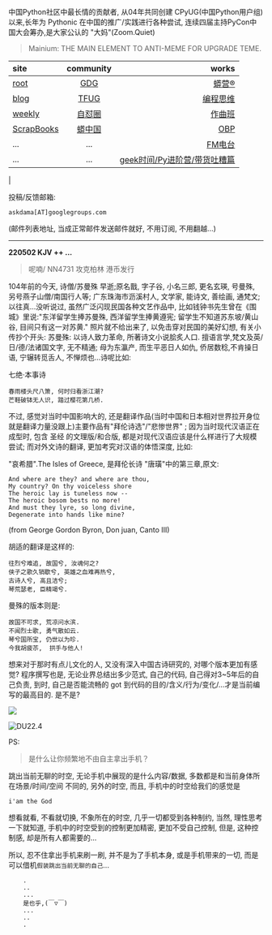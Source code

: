 中国Python社区中最长情的贡献者, 从04年共同创建 CPyUG(中国Python用户组)以来,长年为 Pythonic 在中国的推广/实践进行各种尝试, 连续四届主持PyCon中国大会筹办,是大家公认的 "大妈"(Zoom.Quiet)

> Mainium: THE MAIN ELEMENT TO ANTI-MEME FOR UPGRADE TEME.

| site | community | works |
| :-----| :----: | ----: |
| [root](http://zoomquiet.io/) | [GDG](https://blog.zhgdg.org/) | [蟒营®](https://doc.101.camp/) |
| [blog](https://blog.zoomquiet.io/pages/zoomquiet.html) | [TFUG](http://zh.tfug.world/) | [编程思维](https://py.101.camp/) |
| [weekly](http://weekly.pychina.org/) | [自怼圈](https://du.101.camp/) | [作曲班](https://mu.101.camp/) |
| [ScrapBooks](https://zoomquiet.io/collection.html) | [蟒中国](https://pychina.org/) | [OBP](https://zoomquiet.io/obp/index.html) |
| ... | ... | [FM电台](https://fm.101.camp/) |
| ... | ... | [geek时间/Py进阶营/带货吐糟篇](https://fm.101.camp/2020/geek2py-dama.html) 
 |


投稿/反馈邮箱:

    askdama[AT]googlegroups.com

(邮件列表地址, 
当成正常邮件发送邮件就好, 不用订阅, 不用翻越...)



---------------------------------------------------
**220502 KJV ++ ...**


> 呢喃/ NN4731 攻克柏林 港币发行





104年前的今天, 诗僧/苏曼殊 早逝;原名戬, 字子谷, 小名三郎, 更名玄瑛, 号曼殊, 另号燕子山僧/南国行人等; 广东珠海市沥溪村人, 文学家, 能诗文, 善绘画, 通梵文; 以往真...没听说过, 虽然广泛闪现民国各种文艺作品中, 比如钱钟书先生曾在《围城》里说:"东洋留学生捧苏曼殊, 西洋留学生捧黄遵宪; 留学生不知道苏东坡/黄山谷, 目间只有这一对苏黄."
照片就不给出来了, 以免击穿对民国的美好幻想, 有关小传抄个开头:
苏曼殊: 以诗人致力革命, 所著诗文小说脍炙人口. 擅语言学,梵文及英/日/德/法诸国文字, 无不精通; 母为东瀛产, 而生平恶日人如仇, 侨居数稔,不肯操日语, 宁辗转觅舌人, 不惮烦也...诗呢比如:

七绝·本事诗

    春雨楼头尺八箫, 何时归看浙江潮?
    芒鞋破钵无人识, 踏过樱花第几桥.


不过, 感觉对当时中国影响大的, 还是翻译作品(当时中国和日本相对世界拉开身位就是翻译力量没跟上)主要作品有"拜伦诗选"/"悲惨世界" ; 因为当时现代汉语正在成型时, 包含 圣经 的文理版/和合版, 都是对现代汉语应该是什么样进行了大规模尝试; 而对外文诗的翻译, 更加考究对汉语的体悟深度, 比如:

"哀希腊".The Isles of Greece, 是拜伦长诗 "唐璜"中的第三章,原文:

    And where are they? and where are thou, 
    My country? On thy voiceless shore
    The heroic lay is tuneless now --
    The heroic bosom bests no more!
    And must they lyre, so long divine,
    Degenerate into hands like mine?

(from George Gordon Byron, Don juan, Canto III)

胡适的翻译是这样的:

    往烈兮难追, 故国兮, 汝魂何之?
    侠子之歌久销歇兮, 英雄之血难再热兮,
    古诗人兮, 高且洁兮;
    琴荒瑟老, 臣精竭兮.



曼殊的版本则是:

    故国不可求, 荒凉问水滨.
    不闻烈士歌, 勇气散如云.
    琴兮国所宝, 仍世以为珍.
    今我胡疲苶,  拱手与他人!


想来对于那时有点儿文化的人, 又没有深入中国古诗研究的, 对哪个版本更加有感觉? 程序撰写也是, 无论业界总结出多少范式, 自己的代码, 自己得对3~5年后的自己负责, 到时, 自己是否能流畅的 got 到代码的目的/含义/行为/变化/...才是当前编写的最高目的. 是不是?



![](https://ipic.zoomquiet.top/2022-05-01-zq42-today-card-2205.002.jpeg)


![DU22.4](https://ipic.zoomquiet.top/2022-04-30-220430DU6y_zip.jpg!/fw/420)



PS:
> 是什么让你频繁地不由自主拿出手机？

跳出当前无聊的时空,
无论手机中展现的是什么内容/数据,
多数都是和当前身体所在场景/时间/空间 不同的,
另外的时空,
而且, 手机中的时空给我们的感觉是

    i'am the God

想看就看, 不看就切换,
不象所在的时空, 几乎一切都受到各种制约,
当然,
理性思考一下就知道,
手机中的时空受到的控制更加精密, 更加不受自己控制,
但是, 这种控制感,
却是所有人都需要的...

所以, 
忍不住拿出手机来刷一刷,
并不是为了手机本身, 或是手机带来的一切,
而是可以借机`假装跳出当前无聊的自己`...



```
    .
    ..
    ...
    是也乎,(￣▽￣)
    ...
    ..
    .
```


